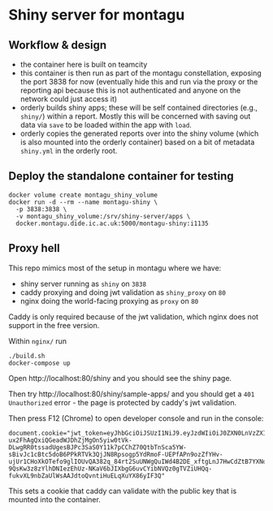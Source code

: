 # Shiny server for montagu

## Workflow & design

* the container here is built on teamcity
* this container is then run as part of the montagu constellation, exposing the port 3838 for now (eventually hide this and run via the proxy or the reporting api because this is not authenticated and anyone on the network could just access it)
* orderly builds shiny apps; these will be self contained directories (e.g., `shiny/`) within a report.  Mostly this will be concerned with saving out data via `save` to be loaded within the app with `load`.
* orderly copies the generated reports over into the shiny volume (which is also mounted into the orderly container) based on a bit of metadata `shiny.yml` in the orderly root.

## Deploy the standalone container for testing

```
docker volume create montagu_shiny_volume
docker run -d --rm --name montagu-shiny \
  -p 3838:3838 \
  -v montagu_shiny_volume:/srv/shiny-server/apps \
  docker.montagu.dide.ic.ac.uk:5000/montagu-shiny:i1135
```

## Proxy hell

This repo mimics most of the setup in montagu where we have:

* shiny server running as `shiny` on `3838`
* caddy proxying and doing jwt validation as `shiny_proxy` on `80`
* nginx doing the world-facing proxying as `proxy` on `80`

Caddy is only required because of the jwt validation, which nginx does not support in the free version.

Within `nginx/` run

```
./build.sh
docker-compose up
```

Open http://localhost:80/shiny and you should see the shiny page.

Then try http://localhost:80/shiny/sample-apps/ and you should get a `401 Unauthorized` error - the page is protected by caddy's jwt validation.

Then press F12 (Chrome) to open developer console and run in the console:

```
document.cookie="jwt_token=eyJhbGciOiJSUzI1NiJ9.eyJzdWIiOiJ0ZXN0LnVzZXIiLCJwZXJtaXNzaW9ucyI6IipcL2Nhbi1sb2dpbiwqXC9jb3VudHJpZXMucmVhZCwqXC9kZW1vZ3JhcGhpY3MucmVhZCwqXC9lc3RpbWF0ZXMucmVhZCwqXC9tb2RlbGxpbmctZ3JvdXBzLnJlYWQsKlwvbW9kZWxzLnJlYWQsKlwvcmVzcG9uc2liaWxpdGllcy5yZWFkLCpcL3NjZW5hcmlvcy5yZWFkLCpcL3RvdWNoc3RvbmVzLnJlYWQsKlwvdXNlcnMucmVhZCwqXC9yZXBvcnRzLnJlYWQsKlwvcmVwb3J0cy5yZXZpZXcsKlwvcmVwb3J0cy5ydW4iLCJyb2xlcyI6IipcL3VzZXIsKlwvcmVwb3J0cy1yZXZpZXdlciIsImlzcyI6InZhY2NpbmVpbXBhY3Qub3JnIiwiZXhwIjoxNTE1MDg2MjY3fQ.UtkrLZ2ME0-ux2FhAgQxiQGeadWJDhZjMgOn5yiw0tVk-DLwgRR0tssadUgesBJPc3SaS0Y11k7pCChZ70QtbTnSca5YW-sBivJc1cBtc5doB6PPkRTVk3QjJN8Rpsogp5YdRmoF-UEPfAPn9ozZfYHv-ujUr1CHoXkOTefo9glIOUvQA382q_84rt2SuUNWgQuIWd4B2DE_xftgLnJ7HwCdZtB7YXNoche2biTuWWymHhIk6mC-9QsKw3z8zYlhDNIezEhUz-NKaV6bJIXbgG6uvCYibNVQz0gTVZiUHQq-fukvXL9nbZaUlWsAAJdtoQvntiHuELqXuYX86yIF3Q"
```

This sets a cookie that caddy can validate with the public key that is mounted into the container.
